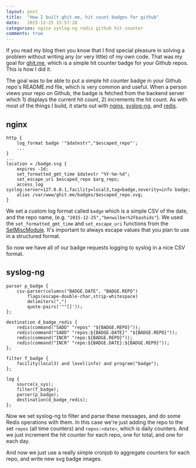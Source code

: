 ```yaml
---
layout: post
title:  "How I built ghit.me, hit count badges for github"
date:   2015-12-25 15:57:28
categories: nginx syslog-ng redis github hit counter
comments: true
---
```


If you read my blog then you know that I find special pleasure in solving a problem without writing any (or very little) of my own code.  That was my goal for [ghit.me](https://ghit.me/), which is a simple hit counter badge for your Github repos.  This is how I did it.

The goal was to be able to put a simple hit counter badge in your Github repo's README.md file, which is very common and useful.  When a person views your repo on Github, the badge is fetched from the backend server which 1) displays the current hit count, 2) increments the hit count.  As with most of the things I build, it starts out with [nginx](http://nginx.org/), [syslog-ng](https://www.balabit.com/network-security/syslog-ng), and [redis](http://redis.io/).

## nginx

```nginx
http {
    log_format badge '"$datestr","$escaped_repo"';
    ...
}
...
location = /badge.svg {
    expires -1d;
    set_formatted_gmt_time $datestr "%Y-%m-%d";
    set_escape_uri $escaped_repo $arg_repo;
    access_log syslog:server=127.0.0.1,facility=local3,tag=badge,severity=info badge;
    alias /var/www/ghit.me/badges/$escaped_repo.svg;
}  
```

We set a custom log format called `badge` which is a simple CSV of the date, and the repo name, (e.g. `"2015-12-25","benwilber%2Fbashids"`).  We used the `set_formatted_gmt_time` and `set_escape_uri` functions from the [SetMiscModule](https://github.com/openresty/set-misc-nginx-module).  It's important to always escape values that you plan to use in a structured format.

So now we have all of our badge requests logging to syslog in a nice CSV format.

## syslog-ng

```
parser p_badge {
    csv-parser(columns("BADGE.DATE", "BADGE.REPO")
        flags(escape-double-char,strip-whitespace)
        delimiters(",")
        quote-pairs('""[]'));
};

destination d_badge_redis {
    redis(command("SADD" "repos" "${BADGE.REPO}"));
    redis(command("SADD" "repos:${BADGE.DATE}" "${BADGE.REPO}"));
    redis(command("INCR" "repo:${BADGE.REPO}"));
    redis(command("INCR" "repo:${BADGE.DATE}:${BADGE.REPO}"));
};

filter f_badge {
    facility(local3) and level(info) and program("badge");
};

log {
    source(s_sys);
    filter(f_badge);
    parser(p_badge);
    destination(d_badge_redis);
};
```

Now we set syslog-ng to filter and parse these messages, and do some Redis operations with them.  In this case we're just adding the repo to the set `repos` (all time counters) and `repos:<date>`, which is daily counters.  And we just increment the hit counter for each repo, one for total, and one for each day.

And now we just use a really simple cronjob to aggregate counters for each repo, and write new svg badge images.
